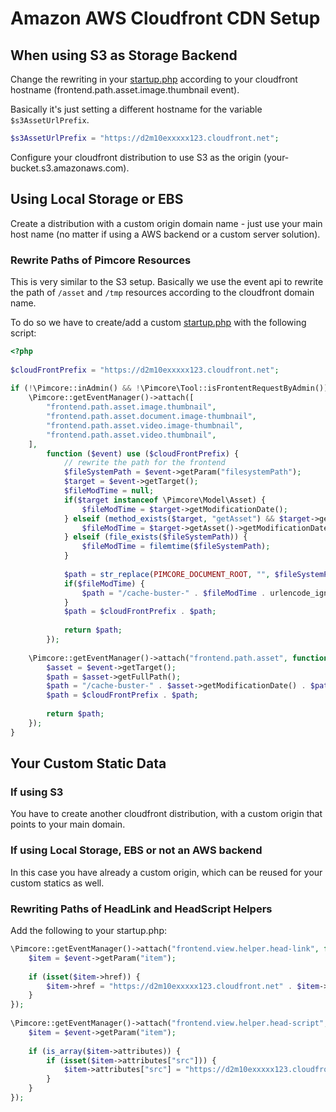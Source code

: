 # Amazon AWS Cloudfront CDN Setup

## When using S3 as Storage Backend

Change the rewriting in your [startup.php](./03_Amazon_AWS_S3_Setup.md) according to your cloudfront hostname 
(frontend.path.asset.image.thumbnail event). 

Basically it's just setting a different hostname for the variable `$s3AssetUrlPrefix`.

```php
$s3AssetUrlPrefix = "https://d2m10exxxxx123.cloudfront.net";
```

Configure your cloudfront distribution to use S3 as the origin (your-bucket.s3.amazonaws.com). 


## Using Local Storage or EBS

Create a distribution with a custom origin domain name - just use your main host name (no matter if using a AWS backend 
or a custom server solution).
 
### Rewrite Paths of Pimcore Resources

This is very similar to the S3 setup. Basically we use the event api to rewrite the path of `/asset` and `/tmp` resources 
according to the cloudfront domain name. 

To do so we have to create/add a custom [startup.php](../../../10_Extending_Pimcore/09_Hook_into_the_Startup_Process.md) 
with the following script:
 
```php
<?php
 
$cloudFrontPrefix = "https://d2m10exxxxx123.cloudfront.net";
 
if (!\Pimcore::inAdmin() && !\Pimcore\Tool::isFrontentRequestByAdmin()) {
    \Pimcore::getEventManager()->attach([
        "frontend.path.asset.image.thumbnail",
        "frontend.path.asset.document.image-thumbnail",
        "frontend.path.asset.video.image-thumbnail",
        "frontend.path.asset.video.thumbnail",
    ],
        function ($event) use ($cloudFrontPrefix) {
            // rewrite the path for the frontend
            $fileSystemPath = $event->getParam("filesystemPath");
            $target = $event->getTarget();
            $fileModTime = null;
            if($target instanceof \Pimcore\Model\Asset) {
                $fileModTime = $target->getModificationDate();
            } elseif (method_exists($target, "getAsset") && $target->getAsset()) {
                $fileModTime = $target->getAsset()->getModificationDate();
            } elseif (file_exists($fileSystemPath)) {
                $fileModTime = filemtime($fileSystemPath);
            }
 
            $path = str_replace(PIMCORE_DOCUMENT_ROOT, "", $fileSystemPath);
            if($fileModTime) {
                $path = "/cache-buster-" . $fileModTime . urlencode_ignore_slash($path); // add a cache-buster
            }
            $path = $cloudFrontPrefix . $path;
 
            return $path;
        });
 
    \Pimcore::getEventManager()->attach("frontend.path.asset", function ($event) use ($cloudFrontPrefix) {
        $asset = $event->getTarget();
        $path = $asset->getFullPath();
        $path = "/cache-buster-" . $asset->getModificationDate() . $path; // add a cache-buster
        $path = $cloudFrontPrefix . $path;
 
        return $path;
    });
}
```

## Your Custom Static Data

### If using S3
You have to create another cloudfront distribution, with a custom origin that points to your main domain. 

### If using Local Storage, EBS or not an AWS backend
In this case you have already a custom origin, which can be reused for your custom statics as well.
 
### Rewriting Paths of HeadLink and HeadScript Helpers
Add the following to your startup.php:

```php
\Pimcore::getEventManager()->attach("frontend.view.helper.head-link", function (\Zend_EventManager_Event $event) {
    $item = $event->getParam("item");
 
    if (isset($item->href)) {
        $item->href = "https://d2m10exxxxx123.cloudfront.net" . $item->href;
    }
});
 
\Pimcore::getEventManager()->attach("frontend.view.helper.head-script", function (\Zend_EventManager_Event $event) {
    $item = $event->getParam("item");
 
    if (is_array($item->attributes)) {
        if (isset($item->attributes["src"])) {
            $item->attributes["src"] = "https://d2m10exxxxx123.cloudfront.net" . $item->attributes["src"];
        }
    }
});
```
